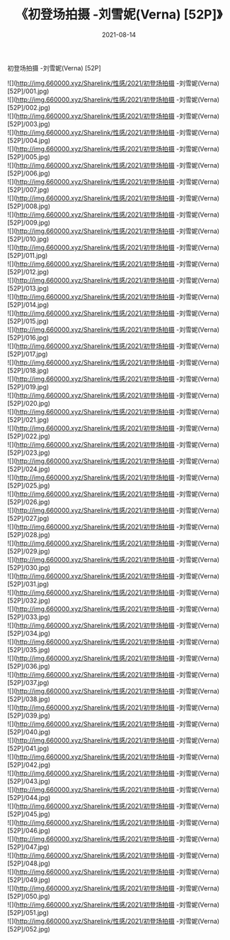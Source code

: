 ﻿---
layout: post
title:  《初登场拍摄 -刘雪妮(Verna) [52P]》
date:   2021-08-14
img: http://img.660000.xyz/Sharelink/性感/2021/初登场拍摄 -刘雪妮(Verna) [52P]/000.jpg
categories: [美女, 清纯, 唯美]
---

初登场拍摄 -刘雪妮(Verna) [52P]

  ![](http://img.660000.xyz/Sharelink/性感/2021/初登场拍摄 -刘雪妮(Verna) [52P]/001.jpg) <br> ![](http://img.660000.xyz/Sharelink/性感/2021/初登场拍摄 -刘雪妮(Verna) [52P]/002.jpg) <br> ![](http://img.660000.xyz/Sharelink/性感/2021/初登场拍摄 -刘雪妮(Verna) [52P]/003.jpg) <br> ![](http://img.660000.xyz/Sharelink/性感/2021/初登场拍摄 -刘雪妮(Verna) [52P]/004.jpg) <br> ![](http://img.660000.xyz/Sharelink/性感/2021/初登场拍摄 -刘雪妮(Verna) [52P]/005.jpg) <br> ![](http://img.660000.xyz/Sharelink/性感/2021/初登场拍摄 -刘雪妮(Verna) [52P]/006.jpg) <br> ![](http://img.660000.xyz/Sharelink/性感/2021/初登场拍摄 -刘雪妮(Verna) [52P]/007.jpg) <br> ![](http://img.660000.xyz/Sharelink/性感/2021/初登场拍摄 -刘雪妮(Verna) [52P]/008.jpg) <br> ![](http://img.660000.xyz/Sharelink/性感/2021/初登场拍摄 -刘雪妮(Verna) [52P]/009.jpg) <br> ![](http://img.660000.xyz/Sharelink/性感/2021/初登场拍摄 -刘雪妮(Verna) [52P]/010.jpg) <br> ![](http://img.660000.xyz/Sharelink/性感/2021/初登场拍摄 -刘雪妮(Verna) [52P]/011.jpg) <br> ![](http://img.660000.xyz/Sharelink/性感/2021/初登场拍摄 -刘雪妮(Verna) [52P]/012.jpg) <br> ![](http://img.660000.xyz/Sharelink/性感/2021/初登场拍摄 -刘雪妮(Verna) [52P]/013.jpg) <br> ![](http://img.660000.xyz/Sharelink/性感/2021/初登场拍摄 -刘雪妮(Verna) [52P]/014.jpg) <br> ![](http://img.660000.xyz/Sharelink/性感/2021/初登场拍摄 -刘雪妮(Verna) [52P]/015.jpg) <br> ![](http://img.660000.xyz/Sharelink/性感/2021/初登场拍摄 -刘雪妮(Verna) [52P]/016.jpg) <br> ![](http://img.660000.xyz/Sharelink/性感/2021/初登场拍摄 -刘雪妮(Verna) [52P]/017.jpg) <br> ![](http://img.660000.xyz/Sharelink/性感/2021/初登场拍摄 -刘雪妮(Verna) [52P]/018.jpg) <br> ![](http://img.660000.xyz/Sharelink/性感/2021/初登场拍摄 -刘雪妮(Verna) [52P]/019.jpg) <br> ![](http://img.660000.xyz/Sharelink/性感/2021/初登场拍摄 -刘雪妮(Verna) [52P]/020.jpg) <br> ![](http://img.660000.xyz/Sharelink/性感/2021/初登场拍摄 -刘雪妮(Verna) [52P]/021.jpg) <br> ![](http://img.660000.xyz/Sharelink/性感/2021/初登场拍摄 -刘雪妮(Verna) [52P]/022.jpg) <br> ![](http://img.660000.xyz/Sharelink/性感/2021/初登场拍摄 -刘雪妮(Verna) [52P]/023.jpg) <br> ![](http://img.660000.xyz/Sharelink/性感/2021/初登场拍摄 -刘雪妮(Verna) [52P]/024.jpg) <br> ![](http://img.660000.xyz/Sharelink/性感/2021/初登场拍摄 -刘雪妮(Verna) [52P]/025.jpg) <br> ![](http://img.660000.xyz/Sharelink/性感/2021/初登场拍摄 -刘雪妮(Verna) [52P]/026.jpg) <br> ![](http://img.660000.xyz/Sharelink/性感/2021/初登场拍摄 -刘雪妮(Verna) [52P]/027.jpg) <br> ![](http://img.660000.xyz/Sharelink/性感/2021/初登场拍摄 -刘雪妮(Verna) [52P]/028.jpg) <br> ![](http://img.660000.xyz/Sharelink/性感/2021/初登场拍摄 -刘雪妮(Verna) [52P]/029.jpg) <br> ![](http://img.660000.xyz/Sharelink/性感/2021/初登场拍摄 -刘雪妮(Verna) [52P]/030.jpg) <br> ![](http://img.660000.xyz/Sharelink/性感/2021/初登场拍摄 -刘雪妮(Verna) [52P]/031.jpg) <br> ![](http://img.660000.xyz/Sharelink/性感/2021/初登场拍摄 -刘雪妮(Verna) [52P]/032.jpg) <br> ![](http://img.660000.xyz/Sharelink/性感/2021/初登场拍摄 -刘雪妮(Verna) [52P]/033.jpg) <br> ![](http://img.660000.xyz/Sharelink/性感/2021/初登场拍摄 -刘雪妮(Verna) [52P]/034.jpg) <br> ![](http://img.660000.xyz/Sharelink/性感/2021/初登场拍摄 -刘雪妮(Verna) [52P]/035.jpg) <br> ![](http://img.660000.xyz/Sharelink/性感/2021/初登场拍摄 -刘雪妮(Verna) [52P]/036.jpg) <br> ![](http://img.660000.xyz/Sharelink/性感/2021/初登场拍摄 -刘雪妮(Verna) [52P]/037.jpg) <br> ![](http://img.660000.xyz/Sharelink/性感/2021/初登场拍摄 -刘雪妮(Verna) [52P]/038.jpg) <br> ![](http://img.660000.xyz/Sharelink/性感/2021/初登场拍摄 -刘雪妮(Verna) [52P]/039.jpg) <br> ![](http://img.660000.xyz/Sharelink/性感/2021/初登场拍摄 -刘雪妮(Verna) [52P]/040.jpg) <br> ![](http://img.660000.xyz/Sharelink/性感/2021/初登场拍摄 -刘雪妮(Verna) [52P]/041.jpg) <br> ![](http://img.660000.xyz/Sharelink/性感/2021/初登场拍摄 -刘雪妮(Verna) [52P]/042.jpg) <br> ![](http://img.660000.xyz/Sharelink/性感/2021/初登场拍摄 -刘雪妮(Verna) [52P]/043.jpg) <br> ![](http://img.660000.xyz/Sharelink/性感/2021/初登场拍摄 -刘雪妮(Verna) [52P]/044.jpg) <br> ![](http://img.660000.xyz/Sharelink/性感/2021/初登场拍摄 -刘雪妮(Verna) [52P]/045.jpg) <br> ![](http://img.660000.xyz/Sharelink/性感/2021/初登场拍摄 -刘雪妮(Verna) [52P]/046.jpg) <br> ![](http://img.660000.xyz/Sharelink/性感/2021/初登场拍摄 -刘雪妮(Verna) [52P]/047.jpg) <br> ![](http://img.660000.xyz/Sharelink/性感/2021/初登场拍摄 -刘雪妮(Verna) [52P]/048.jpg) <br> ![](http://img.660000.xyz/Sharelink/性感/2021/初登场拍摄 -刘雪妮(Verna) [52P]/049.jpg) <br> ![](http://img.660000.xyz/Sharelink/性感/2021/初登场拍摄 -刘雪妮(Verna) [52P]/050.jpg) <br> ![](http://img.660000.xyz/Sharelink/性感/2021/初登场拍摄 -刘雪妮(Verna) [52P]/051.jpg) <br> ![](http://img.660000.xyz/Sharelink/性感/2021/初登场拍摄 -刘雪妮(Verna) [52P]/052.jpg) <br>